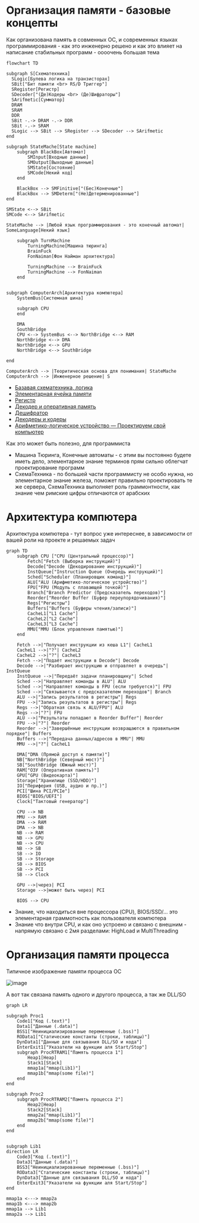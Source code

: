 Организация памяти - базовые концепты
================================

Как организована память в совменных ОС, и современных языках программирования - как это инженерно решено
и как это влияет на написание стабильных программ - оооочень большая тема

```mermaid
flowchart TD

subgraph S[Схематехника]
  SLogic[Булева логика на транзисторах]  
  SBit["Бит памяти <br> RS/D Триггер"]
  SRegister[Регистр]
  SDecoder["(Де)Кодеры <br> (Де)Шифраторы"]
  SArifmetic[Сумматор]
  DRAM
  SRAM
  DDR
  SBit -.-> DRAM -.-> DDR
  SBit -.-> SRAM
  SLogic --> SBit --> SRegister --> SDecoder --> SArifmetic
end

subgraph StateMache[State machine]
    subgraph BlackBox[Автомат]
        SMInput[Входные данные]
        SMOutput[Выходные данные]
        SMState[Состояние]
        SMCode[Некий код]
    end

    BlackBox --> SMFinitive["(Бес)Конечные"]
    BlackBox --> SMDeterm["(Не)Детерменированные"]
end

SMState <--> SBit
SMCode <--> SArifmetic

StateMache --> |Любой язык программирования - это конечный автомат| SomeLanguage[Некий язык]

    subgraph TurnMachine
        TurningMachine[Машина тюринга]
        BrainFuck
        FonNaiman[Фон Найман архитектура]

        TurningMachine --> BrainFuck
        TurningMachine --> FonNaiman
    end


subgraph ComputerArch[Архитектура компютера]
    SystemBus[Системная шина]

    subgraph CPU
    end

    DMA
    SouthBridge
    CPU <--> SystemBus <--> NorthBridge <--> RAM
    NorthBridge <--> DMA
    NorthBridge <--> GPU
    NorthBridge <--> SouthBridge

end

ComputerArch --> |Теоритическая основа для понимания| StateMache
ComputerArch --> |Инженерное решение| S
```

- [Базавая схематехника, логика](https://codeby.school/blog/informacionnaya-bezopasnost/proektiruem-svoy-kompyuter-nachalo)
- [Элементарная ячейка памяти](https://codeby.school/blog/informacionnaya-bezopasnost/elementarnaya-yacheyka-pamyati-proektiruem-svoy-kompyuter-chast-2)
- [Регистр](https://codeby.school/blog/informacionnaya-bezopasnost/registr-proektiruem-svoy-kompyuter-chast-3)
- [Декодер и оперативная память](https://codeby.school/blog/informacionnaya-bezopasnost/dekoder-i-operativnaya-pamyat-proektiruem-svoy-kompyuter-chast-4)
- [Дешифратор](https://ru.wikipedia.org/wiki/%D0%94%D0%B5%D1%88%D0%B8%D1%84%D1%80%D0%B0%D1%82%D0%BE%D1%80)
- [Декодеры и кодеры](https://course-cst.narod.ru/lec_page12.html)
- [Арифметико-логическое устройство — Проектируем свой компьютер](https://codeby.school/blog/informacionnaya-bezopasnost/arifmetiko-logicheskoe-ustroystvo-proektiruem-svoy-kompyuter-chast-5)

Как это может быть полезно, для программиста

- Машина Тюринга, Конечные автоматы - с этим вы постоянно будете иметь дело, элементарное знание терминов прям сильно облегчат проектирование программ
- СхемаТехника - по большей части программисту не особо нужна, но элементарное знание железа, поможет правильно проектировать те же сервера, СхемаТехника выполняет роль граммонтности, как знание чем римские цифры отличаются от арабских

Архитектура компютера
======================

Архитектура компютера - тут вопрос уже интереснее, в зависимости от вашей роли на проекте и решаемых задач

```mermaid
graph TD
    subgraph CPU ["CPU (Центральный процессор)"]
        Fetch["Fetch (Выборка инструкций)"]
        Decode["Decode (Декодирование инструкций)"]
        InstQueue["Instruction Queue (Очередь инструкций)"]
        Sched["Scheduler (Планировщик команд)"]
        ALU["ALU (Арифметико-логическое устройство)"]
        FPU["FPU (Модуль с плавающей точкой)"]
        Branch["Branch Predictor (Предсказатель переходов)"]
        Reorder["Reorder Buffer (Буфер переупорядочивания)"]
        Regs["Регистры"]
        Buffers["Buffers (Буферы чтения/записи)"]
        CacheL1["L1 Cache"]
        CacheL2["L2 Cache"]
        CacheL3["L3 Cache"]
        MMU["MMU (Блок управления памятью)"]
    end

    Fetch -->|"Получает инструкции из кеша L1"| CacheL1
    CacheL1 -->|"?"| CacheL2
    CacheL2 -->|"?"| CacheL3
    Fetch -->|"Подаёт инструкции в Decode"| Decode
    Decode -->|"Разбирает инструкцию и отправляет в очередь"| InstQueue
    InstQueue -->|"Передаёт задачи планировщику"| Sched
    Sched -->|"Направляет команды в ALU"| ALU
    Sched -->|"Направляет команды в FPU (если требуется)"| FPU
    Sched -->|"Связывается с предсказателем переходов"| Branch
    ALU -->|"Запись результатов в регистры"| Regs
    FPU -->|"Запись результатов в регистры"| Regs
    Regs -->|"Обратная связь к ALU/FPU"| ALU
    Regs -->|"?"| FPU
    ALU -->|"Результаты попадают в Reorder Buffer"| Reorder
    FPU -->|"?"| Reorder
    Reorder -->|"Завершённые инструкции возвращаются в правильном порядке"| Buffers
    Buffers -->|"Передача данных/адресов в MMU"| MMU
    MMU -->|"?"| CacheL1

    DMA["DMA (Прямой доступ к памяти)"]
    NB["NorthBridge (Северный мост)"]
    SB["SouthBridge (Южный мост)"]
    RAM["ОЗУ (Оперативная память)"]
    GPU["GPU (Видеокарта)"]
    Storage["Хранилище (SSD/HDD)"]
    IO["Периферия (USB, аудио и пр.)"]
    PCI["Шина PCI/PCIe"]
    BIOS["BIOS/UEFI"]
    Clock["Тактовый генератор"]

    CPU --> NB
    MMU --> RAM
    DMA --> RAM
    DMA --> NB
    NB --> RAM
    NB --> GPU
    NB --> CPU
    NB --> SB
    SB --> IO
    SB --> Storage
    SB --> BIOS
    SB --> PCI
    SB --> Clock

    GPU -->|через| PCI
    Storage -->|может быть через| PCI

    BIOS --> CPU
```
- Знание, что находиться вне процессора (CPU), BIOS/SSD/... это элементарная граммотность как пользователя компютера
- Знание что внутри CPU, и как оно устроено и связано с внешним - напрямую связано с 2мя разделами: HighLoad и MultiThreading


Организация памяти процесса
==============================

Типичное изображение памяти процесса ОС

![image](https://github.com/user-attachments/assets/bdb26091-70c7-4ec7-a977-b73f1c63f99e)

А вот так связана память одного и другого процесса, а так же DLL/SO

```mermaid
graph LR

subgraph Proc1
    Code1["Код (.text)"]
    Data1["Данные (.data)"]
    BSS1["Неинициализированные переменные (.bss)"]
    ROData1["Статические константы (строки, таблицы)"]
    DynData1["Данные для связывания DLL/SO и кода"]
    EnterExit1["Указатели на функции аля Start/Stop"]
    subgraph ProcRTRAM1["Память процесса 1"]
        Heap1[Heap]
        Stack1[Stack]
        mmap1a["mmap(Lib1)"]
        mmap1b["mmap(some file)"]
    end
end

subgraph Proc2
    subgraph ProcRTRAM2["Память процесса 2"]
        Heap2[Heap]
        Stack2[Stack]
        mmap2a["mmap(Lib1)"]
        mmap2b["mmap(some file)"]
    end
end


subgraph Lib1
direction LR
    Code3["Код (.text)"]
    Data3["Данные (.data)"]
    BSS3["Неинициализированные переменные (.bss)"]
    ROData3["Статические константы (строки, таблицы)"]
    DynData3["Данные для связывания DLL/SO и кода"]
    EnterExit3["Указатели на функции аля Start/Stop"]
end

mmap1a <---> mmap2a
mmap1b <---> mmap2b
mmap1a --> Lib1
mmap2a --> Lib1
```

